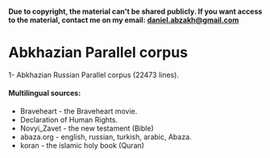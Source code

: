#### Due to copyright, the material can't be shared publicly. If you want access to the material, contact me on my email: daniel.abzakh@gmail.com
# Abkhazian Parallel corpus
1- Abkhazian Russian Parallel corpus (22473 lines).
#### Multilingual sources:
-	Braveheart - the Braveheart movie.
-	Declaration of Human Rights. 
-	Novyi_Zavet - the new testament (Bible)
-	abaza.org  - english, russian, turkish, arabic, Abaza.
-	koran - the islamic holy book (Quran)
